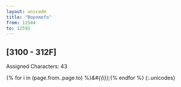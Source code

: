 ```yaml
---
layout: unicode
title: "Bopomofo"
from: 12544
to: 12591
---
```


## 	[3100 - 312F]

Assigned Characters: 43

{% for i in (page.from..page.to) %}<i>&#{{i}};</i>{% endfor %}
{:.unicodes}
